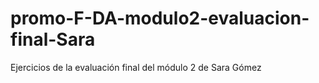# promo-F-DA-modulo2-evaluacion-final-Sara
Ejercicios de la evaluación final del módulo 2 de Sara Gómez
